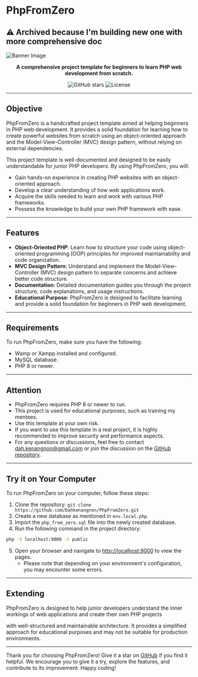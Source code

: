 # PhpFromZero

## ⚠️ Archived because I'm building new one with more comprehensive doc

![Banner Image](doc/assets/phpfromzero_banner.png)

<p align="center">
  <b>A comprehensive project template for beginners to learn PHP web development from scratch.</b>
</p>

<p align="center">
  <a href="https://github.com/Dahkenangnon/PhpFromZero" style="text-decoration: none;">
    <img src="https://img.shields.io/github/stars/Dahkenangnon/PhpFromZero?style=social" alt="GitHub stars">
  </a>
  <a href="https://github.com/Dahkenangnon/PhpFromZero/blob/master/LICENSE" style="text-decoration: none;">
    <img src="https://img.shields.io/github/license/Dahkenangnon/PhpFromZero" alt="License">
  </a>
</p>

---

## Objective

PhpFromZero is a handcrafted project template aimed at helping beginners in PHP web development. It provides a solid foundation for learning how to create powerful websites from scratch using an object-oriented approach and the Model-View-Controller (MVC) design pattern, without relying on external dependencies.

This project template is well-documented and designed to be easily understandable for junior PHP developers. By using PhpFromZero, you will:

- Gain hands-on experience in creating PHP websites with an object-oriented approach.
- Develop a clear understanding of how web applications work.
- Acquire the skills needed to learn and work with various PHP frameworks.
- Possess the knowledge to build your own PHP framework with ease.

---

## Features

- **Object-Oriented PHP**: Learn how to structure your code using object-oriented programming (OOP) principles for improved maintainability and code organization.
- **MVC Design Pattern**: Understand and implement the Model-View-Controller (MVC) design pattern to separate concerns and achieve better code structure.
- **Documentation**: Detailed documentation guides you through the project structure, code explanations, and usage instructions.
- **Educational Purpose**: PhpFromZero is designed to facilitate learning and provide a solid foundation for beginners in PHP web development.

---

## Requirements

To run PhpFromZero, make sure you have the following:

- Wamp or Xampp installed and configured.
- MySQL database.
- PHP 8 or newer.

---

## Attention

- PhpFromZero requires PHP 8 or newer to run.
- This project is used for educational purposes, such as training my mentees.
- Use this template at your own risk.
- If you want to use this template in a real project, it is highly recommended to improve security and performance aspects.
- For any questions or discussions, feel free to contact dah.kenangnon@gmail.com or join the discussion on the [GitHub repository](https://github.com/Dahkenangnon/PhpFromZero/discussions).

---

## Try it on Your Computer

To run PhpFromZero on your computer, follow these steps:

1. Clone the repository: `git clone https://github.com/Dahkenangnon/PhpFromZero.git`
2. Create a new database as mentioned in `env.local.php`.
3. Import the `php_from_zero.sql` file into the newly created database.
4. Run the following command in the project directory:
```bash
php -S localhost:9000 -t public
```
5. Open your browser and navigate to [http://localhost:9000](http://localhost:9000) to view the pages.
   - Please note that depending on your environment's configuration, you may encounter some errors.

---

## Extending

PhpFromZero is designed to help junior developers understand the inner workings of web applications and create their own PHP projects

 with well-structured and maintainable architecture. It provides a simplified approach for educational purposes and may not be suitable for production environments.

---

Thank you for choosing PhpFromZero! Give it a star on [GitHub](https://github.com/Dahkenangnon/PhpFromZero) if you find it helpful. We encourage you to give it a try, explore the features, and contribute to its improvement. Happy coding!
